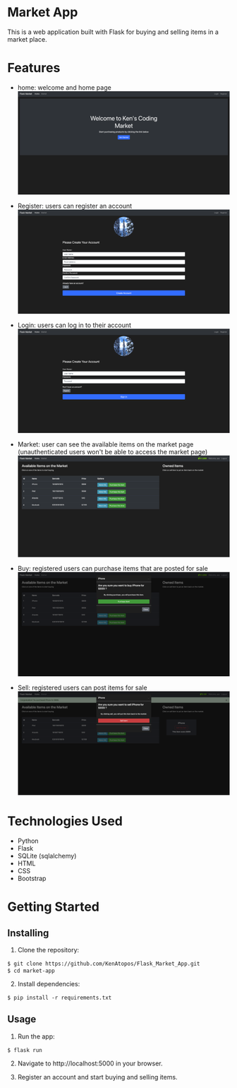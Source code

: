 # Market App
This is a web application built with Flask for buying and selling items in a market place.

# Features

- home: welcome and home page
![home](./market/static/img/home.png)

- Register: users can register an account
![register](./market/static/img/register.png)

- Login: users can log in to their account
![login](./market/static/img/login.png)

- Market: user can see the available items on the market page (unauthenticated users won't be able to access the market page)
![market](./market/static/img/market.png)

- Buy: registered users can purchase items that are posted for sale
![purchase](./market/static/img/purchase.png)

- Sell: registered users can post items for sale
![sell](./market/static/img/sell.png)

# Technologies Used
- Python
- Flask
- SQLite (sqlalchemy)
- HTML
- CSS
- Bootstrap

# Getting Started

## Installing
1. Clone the repository:

```
$ git clone https://github.com/KenAtopos/Flask_Market_App.git
$ cd market-app
```
2. Install dependencies:
```
$ pip install -r requirements.txt
```
## Usage
1. Run the app:
```
$ flask run
```
2. Navigate to http://localhost:5000 in your browser.

3. Register an account and start buying and selling items.

